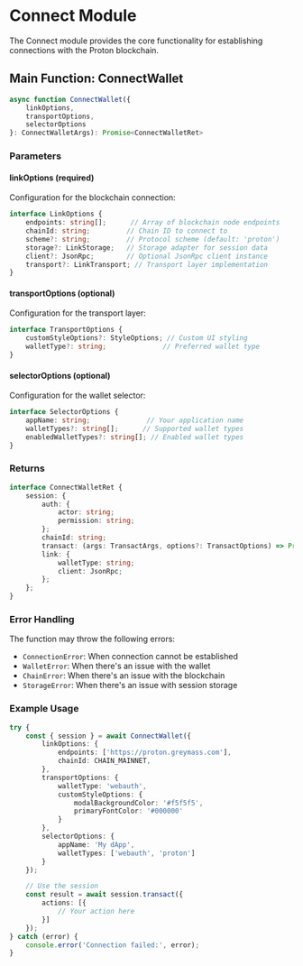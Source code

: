 # Connect Module

The Connect module provides the core functionality for establishing connections with the Proton blockchain.

## Main Function: ConnectWallet

```typescript
async function ConnectWallet({
    linkOptions,
    transportOptions,
    selectorOptions
}: ConnectWalletArgs): Promise<ConnectWalletRet>
```

### Parameters

#### linkOptions (required)
Configuration for the blockchain connection:
```typescript
interface LinkOptions {
    endpoints: string[];      // Array of blockchain node endpoints
    chainId: string;         // Chain ID to connect to
    scheme?: string;         // Protocol scheme (default: 'proton')
    storage?: LinkStorage;   // Storage adapter for session data
    client?: JsonRpc;        // Optional JsonRpc client instance
    transport?: LinkTransport; // Transport layer implementation
}
```

#### transportOptions (optional)
Configuration for the transport layer:
```typescript
interface TransportOptions {
    customStyleOptions?: StyleOptions; // Custom UI styling
    walletType?: string;              // Preferred wallet type
}
```

#### selectorOptions (optional)
Configuration for the wallet selector:
```typescript
interface SelectorOptions {
    appName: string;              // Your application name
    walletTypes?: string[];      // Supported wallet types
    enabledWalletTypes?: string[]; // Enabled wallet types
}
```

### Returns

```typescript
interface ConnectWalletRet {
    session: {
        auth: {
            actor: string;
            permission: string;
        };
        chainId: string;
        transact: (args: TransactArgs, options?: TransactOptions) => Promise<any>;
        link: {
            walletType: string;
            client: JsonRpc;
        };
    };
}
```

### Error Handling

The function may throw the following errors:
- `ConnectionError`: When connection cannot be established
- `WalletError`: When there's an issue with the wallet
- `ChainError`: When there's an issue with the blockchain
- `StorageError`: When there's an issue with session storage

### Example Usage

```typescript
try {
    const { session } = await ConnectWallet({
        linkOptions: {
            endpoints: ['https://proton.greymass.com'],
            chainId: CHAIN_MAINNET,
        },
        transportOptions: {
            walletType: 'webauth',
            customStyleOptions: {
                modalBackgroundColor: '#f5f5f5',
                primaryFontColor: '#000000'
            }
        },
        selectorOptions: {
            appName: 'My dApp',
            walletTypes: ['webauth', 'proton']
        }
    });

    // Use the session
    const result = await session.transact({
        actions: [{
            // Your action here
        }]
    });
} catch (error) {
    console.error('Connection failed:', error);
}
```